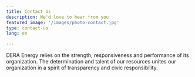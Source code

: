 ```yaml
---
title: Contact Us
description: We'd love to hear from you
featured_image: '/images/photo-contact.jpg'
type: contact-us
lang: en

---
```

DERA Energy relies on the strength, responsiveness and performance of its organization. The determination and talent of our resources unites our organization in a spirit of transparency and civic responsibility.